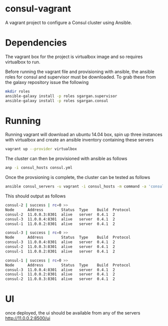 consul-vagrant
==============

A vagrant project to configure a Consul cluster using Ansible.

Dependencies
===========
The vagrant box for the project is virtualbox image and so requires virtualbox to run.

Before running the vagrant file and provisioning with ansible, the ansible roles for consul and supervisor must be downloaded. To grab these from the galaxy repository issue the following

```bash
mkdir roles
ansible-galaxy install -p roles sgargan.supervisor
ansible-galaxy install -p roles sgargan.consul
```

Running
=====

Running vagrant will download an ubuntu 14.04 box, spin up three instances with virtualbox and create an ansible inventory containing these servers

```bash
vagrant up --provider virtualbox
```

The cluster can then be provisioned with ansible as follows
```bash
anp -i consul_hosts consul.yml
```

Once the provsioning is complete, the cluster can be tested as follows
```bash
ansible consul_servers -u vagrant -i consul_hosts -m command -a 'consul members'
```

This should output as follows
```bash
consul-2 | success | rc=0 >>
Node      Address        Status  Type    Build  Protocol
consul-2  11.0.0.3:8301  alive   server  0.4.1  2
consul-3  11.0.0.4:8301  alive   server  0.4.1  2
consul-1  11.0.0.2:8301  alive   server  0.4.1  2

consul-3 | success | rc=0 >>
Node      Address        Status  Type    Build  Protocol
consul-3  11.0.0.4:8301  alive   server  0.4.1  2
consul-2  11.0.0.3:8301  alive   server  0.4.1  2
consul-1  11.0.0.2:8301  alive   server  0.4.1  2

consul-1 | success | rc=0 >>
Node      Address        Status  Type    Build  Protocol
consul-3  11.0.0.4:8301  alive   server  0.4.1  2
consul-1  11.0.0.2:8301  alive   server  0.4.1  2
consul-2  11.0.0.3:8301  alive   server  0.4.1  2

```

UI
=========
once deployed, the ui should be available from any of the servers
http://11.0.0.2:8500/ui
